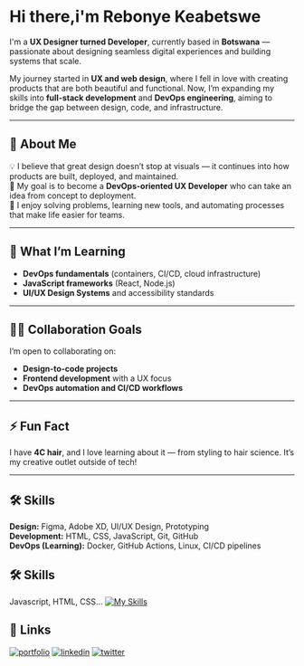 
# Hi there,i'm Rebonye Keabetswe

I'm a **UX Designer turned Developer**, currently based in **Botswana** — passionate about designing seamless digital experiences and building systems that scale.  

My journey started in **UX and web design**, where I fell in love with creating products that are both beautiful and functional. Now, I’m expanding my skills into **full-stack development** and **DevOps engineering**, aiming to bridge the gap between design, code, and infrastructure.

---

## 🚀 About Me
💡 I believe that great design doesn’t stop at visuals — it continues into how products are built, deployed, and maintained.  
🎯 My goal is to become a **DevOps-oriented UX Developer** who can take an idea from concept to deployment.  
🧩 I enjoy solving problems, learning new tools, and automating processes that make life easier for teams.

---
## 🧠 What I’m Learning
- **DevOps fundamentals** (containers, CI/CD, cloud infrastructure)
- **JavaScript frameworks** (React, Node.js)
- **UI/UX Design Systems** and accessibility standards

---

## 👯‍♀️ Collaboration Goals
I’m open to collaborating on:
- **Design-to-code projects**  
- **Frontend development** with a UX focus  
- **DevOps automation and CI/CD workflows**

---

## ⚡️ Fun Fact
I have **4C hair**, and I love learning about it — from styling to hair science. It’s my creative outlet outside of tech!

---

## 🛠 Skills

**Design:** Figma, Adobe XD, UI/UX Design, Prototyping  
**Development:** HTML, CSS, JavaScript, Git, GitHub  
**DevOps (Learning):** Docker, GitHub Actions, Linux, CI/CD pipelines


## 🛠 Skills
Javascript, HTML, CSS...
[![My Skills](https://skills.thijs.gg/icons?i=js,html,css,figma,codepen,git)](https://skills.thijs.gg)

## 🔗 Links
[![portfolio](https://img.shields.io/badge/my_portfolio-000?style=for-the-badge&logo=ko-fi&logoColor=white)](https://behance.net/rebonyemotsweta)
[![linkedin](https://img.shields.io/badge/linkedin-0A66C2?style=for-the-badge&logo=linkedin&logoColor=white)](https://www.linkedin.com/rebonyemotsweta)
[![twitter](https://img.shields.io/badge/twitter-1DA1F2?style=for-the-badge&logo=twitter&logoColor=white)](https://twitter.com/RebonyeMotsweta)


